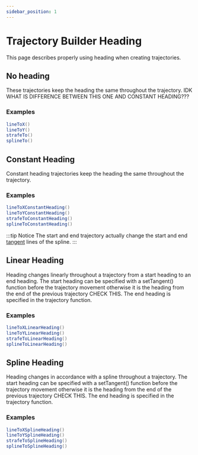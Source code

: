 ```yaml
---
sidebar_position: 1
---
```


# Trajectory Builder Heading
This page describes properly using heading when creating trajectories.

## No heading
These trajectories keep the heading the same throughout the trajectory. IDK WHAT IS DIFFERENCE BETWEEN THIS ONE AND CONSTANT HEADING???

### Examples
```java
lineToX()
lineToY()
strafeTo()
splineTo()
```

## Constant Heading
Constant heading trajectories keep the heading the same throughout the trajectory.

### Examples
```java
lineToXConstantHeading()
lineToYConstantHeading()
strafeToConstantHeading()
splineToConstantHeading()
```

:::tip Notice
The start and end trajectory actually change the start and end [tangent](https://en.wikipedia.org/wiki/Tangent) lines of the spline.
:::
## Linear Heading
Heading changes linearly throughout a trajectory from a start heading to an end heading. The start heading can be specified with a setTangent() function before the trajectory movement otherwise it is the heading from the end of the previous trajectory CHECK THIS. The end heading is specified in the trajectory function.

### Examples
```java
lineToXLinearHeading()
lineToYLinearHeading()
strafeToLinearHeading()
splineToLinearHeading()
```

## Spline Heading
Heading changes in accordance with a spline throughout a trajectory. The start heading can be specified with a setTangent() function before the trajectory movement otherwise it is the heading from the end of the previous trajectory CHECK THIS. The end heading is specified in the trajectory function.

### Examples
```java
lineToXSplineHeading()
lineToYSplineHeading()
strafeToSplineHeading()
splineToSplineHeading()
```